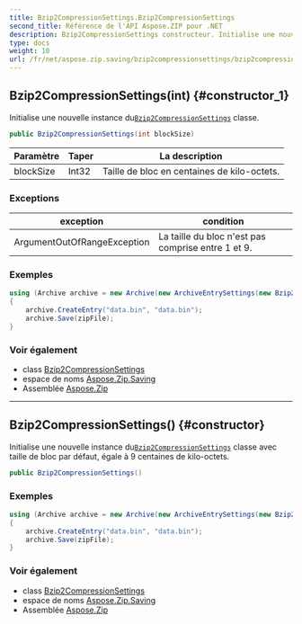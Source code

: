 ```yaml
---
title: Bzip2CompressionSettings.Bzip2CompressionSettings
second_title: Référence de l'API Aspose.ZIP pour .NET
description: Bzip2CompressionSettings constructeur. Initialise une nouvelle instance duBzip2CompressionSettings classe.
type: docs
weight: 10
url: /fr/net/aspose.zip.saving/bzip2compressionsettings/bzip2compressionsettings/
---
```

## Bzip2CompressionSettings(int) {#constructor_1}

Initialise une nouvelle instance du[`Bzip2CompressionSettings`](../) classe.

```csharp
public Bzip2CompressionSettings(int blockSize)
```

| Paramètre | Taper | La description |
| --- | --- | --- |
| blockSize | Int32 | Taille de bloc en centaines de kilo-octets. |

### Exceptions

| exception | condition |
| --- | --- |
| ArgumentOutOfRangeException | La taille du bloc n'est pas comprise entre 1 et 9. |

### Exemples

```csharp
using (Archive archive = new Archive(new ArchiveEntrySettings(new Bzip2CompressionSettings(1))))
{
    archive.CreateEntry("data.bin", "data.bin");
    archive.Save(zipFile);
}
```

### Voir également

* class [Bzip2CompressionSettings](../)
* espace de noms [Aspose.Zip.Saving](../../bzip2compressionsettings/)
* Assemblée [Aspose.Zip](../../../)

---

## Bzip2CompressionSettings() {#constructor}

Initialise une nouvelle instance du[`Bzip2CompressionSettings`](../) classe avec taille de bloc par défaut, égale à 9 centaines de kilo-octets.

```csharp
public Bzip2CompressionSettings()
```

### Exemples

```csharp
using (Archive archive = new Archive(new ArchiveEntrySettings(new Bzip2CompressionSettings())))
{
    archive.CreateEntry("data.bin", "data.bin");
    archive.Save(zipFile);
}
```

### Voir également

* class [Bzip2CompressionSettings](../)
* espace de noms [Aspose.Zip.Saving](../../bzip2compressionsettings/)
* Assemblée [Aspose.Zip](../../../)


